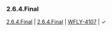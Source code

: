 ### 2.6.4.Final

[2.6.4.Final](https://github.com/hal/release-stream/tree/2.6.4.Final) | [2.6.4.Final](https://github.com/hal/core/tree/2.6.4.Final) | [WFLY-4107](https://issues.jboss.org/browse/WFLY-4107) | &#10003;
